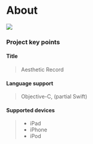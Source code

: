 # About
![](https://test.aestheticrecord.com/images/logo.png?v=123)

### Project key points

#### **Title**
> Aesthetic Record

#### **Language support**
> Objective-C, (partial Swift) 

#### **Supported devices**
> - iPad
> - iPhone
> - iPod
